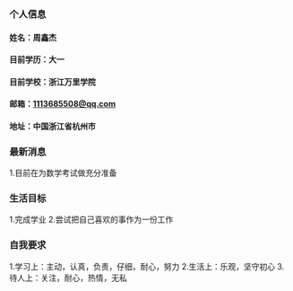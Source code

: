 ### 个人信息
#### 姓名：周鑫杰
#### 目前学历：大一
#### 目前学校：浙江万里学院
#### 邮箱：1113685508@qq.com
#### 地址：中国浙江省杭州市

### 最新消息
1.目前在为数学考试做充分准备

### 生活目标
1.完成学业
2.尝试把自己喜欢的事作为一份工作

### 自我要求
1.学习上：主动，认真，负责，仔细，耐心，努力
2.生活上：乐观，坚守初心
3.待人上：关注，耐心，热情，无私
